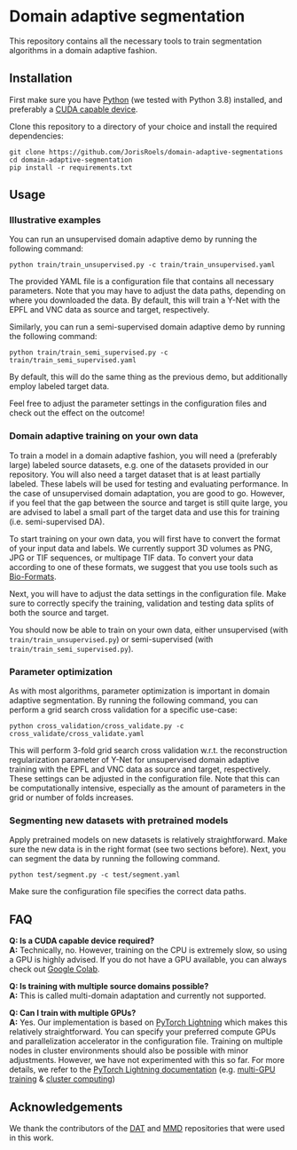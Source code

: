 # Domain adaptive segmentation

This repository contains all the necessary tools to train segmentation algorithms in a domain adaptive fashion.

## Installation
First make sure you have [Python](https://www.python.org/) (we tested with Python 3.8) installed, and preferably a [CUDA capable device](https://developer.nvidia.com/cuda-gpus). 

Clone this repository to a directory of your choice and install the required dependencies: 
<pre><code>git clone https://github.com/JorisRoels/domain-adaptive-segmentations
cd domain-adaptive-segmentation
pip install -r requirements.txt
</code></pre>

## Usage

### Illustrative examples
You can run an unsupervised domain adaptive demo by running the following command: 
```
python train/train_unsupervised.py -c train/train_unsupervised.yaml
```
The provided YAML file is a configuration file that contains all necessary parameters. Note that you may have to adjust the data paths, depending on where you downloaded the data. By default, this will train a Y-Net with the EPFL and VNC data as source and target, respectively. 

Similarly, you can run a semi-supervised domain adaptive demo by running the following command: 
```
python train/train_semi_supervised.py -c train/train_semi_supervised.yaml
```
By default, this will do the same thing as the previous demo, but additionally employ labeled target data. 

Feel free to adjust the parameter settings in the configuration files and check out the effect on the outcome! 

### Domain adaptive training on your own data
To train a model in a domain adaptive fashion, you will need a (preferably large) labeled source datasets, e.g. one of the datasets provided in our repository. You will also need a target dataset that is at least partially labeled. These labels will be used for testing and evaluating performance. In the case of unsupervised domain adaptation, you are good to go. However, if you feel that the gap between the source and target is still quite large, you are advised to label a small part of the target data and use this for training (i.e. semi-supervised DA). 

To start training on your own data, you will first have to convert the format of your input data and labels. We currently support 3D volumes as PNG, JPG or TIF sequences, or multipage TIF data. To convert your data according to one of these formats, we suggest that you use tools such as [Bio-Formats](https://www.openmicroscopy.org/bio-formats/). 

Next, you will have to adjust the data settings in the configuration file. Make sure to correctly specify the training, validation and testing data splits of both the source and target. 

You should now be able to train on your own data, either unsupervised (with `train/train_unsupervised.py`) or semi-supervised (with `train/train_semi_supervised.py`). 

### Parameter optimization
As with most algorithms, parameter optimization is important in domain adaptive segmentation. By running the following command, you can perform a grid search cross validation for a specific use-case: 
```
python cross_validation/cross_validate.py -c cross_validate/cross_validate.yaml
```
This will perform 3-fold grid search cross validation w.r.t. the reconstruction regularization parameter of Y-Net for unsupervised domain adaptive training with the EPFL and VNC data as source and target, respectively. These settings can be adjusted in the configuration file. Note that this can be computationally intensive, especially as the amount of parameters in the grid or number of folds increases. 

### Segmenting new datasets with pretrained models
Apply pretrained models on new datasets is relatively straightforward. Make sure the new data is in the right format (see two sections before). Next, you can segment the data by running the following command. 
```
python test/segment.py -c test/segment.yaml
```
Make sure the configuration file specifies the correct data paths. 

## FAQ
**Q: Is a CUDA capable device required?**    
**A:** Technically, no. However, training on the CPU is extremely slow, so using a GPU is highly advised. If you do not have a GPU available, you can always check out [Google Colab](https://colab.research.google.com/). 

**Q: Is training with multiple source domains possible?**    
**A:** This is called multi-domain adaptation and currently not supported. 

**Q: Can I train with multiple GPUs?**    
**A:** Yes. Our implementation is based on [PyTorch Lightning](https://www.pytorchlightning.ai/) which makes this relatively straightforward. You can specify your preferred compute GPUs and parallelization accelerator in the configuration file. Training on multiple nodes in cluster environments should also be possible with minor adjustments. However, we have not experimented with this so far. For more details, we refer to the [PyTorch Lightning documentation](https://pytorch-lightning.readthedocs.io/en/latest/) (e.g. [multi-GPU training](https://pytorch-lightning.readthedocs.io/en/latest/advanced/multi_gpu.html) & [cluster computing](https://pytorch-lightning.readthedocs.io/en/latest/clouds/slurm.html))



## Acknowledgements
We thank the contributors of the [DAT](https://github.com/fungtion/DANN) and [MMD](https://github.com/OctoberChang/MMD-GAN) repositories that were used in this work. 
